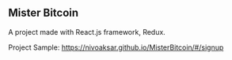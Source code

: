 ## Mister Bitcoin

A project made with React.js framework, Redux.

Project Sample: https://nivoaksar.github.io/MisterBitcoin/#/signup
